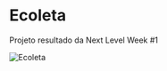 # Ecoleta
Projeto resultado da Next Level Week #1


<img src="https://imgur.com/a/vXgfZz6" alt="Ecoleta">
